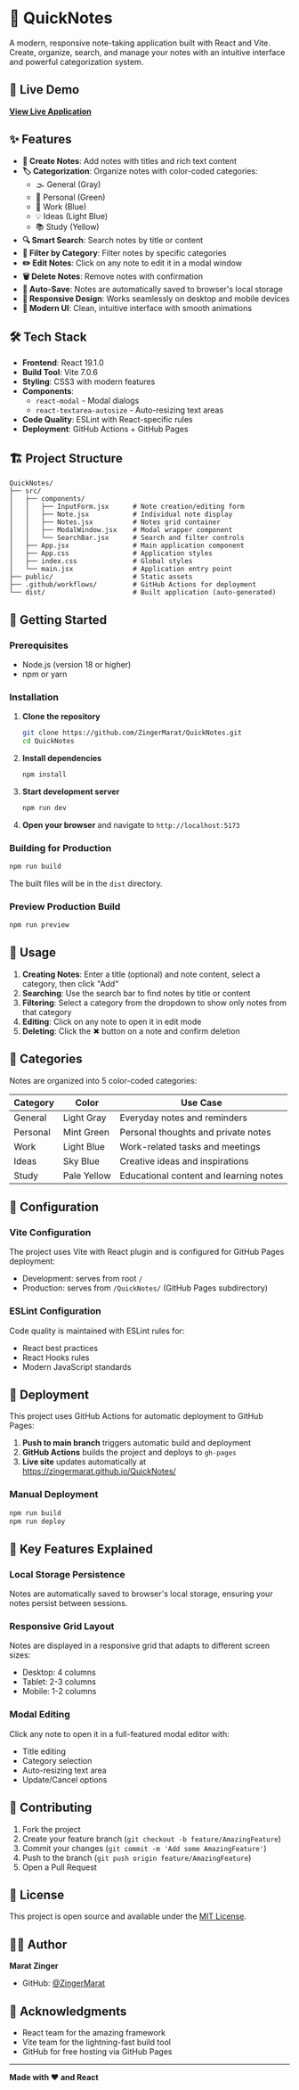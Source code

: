# 📝 QuickNotes

A modern, responsive note-taking application built with React and Vite. Create, organize, search, and manage your notes with an intuitive interface and powerful categorization system.

## 🚀 Live Demo

**[View Live Application](https://zingermarat.github.io/QuickNotes/)**

## ✨ Features

- **📝 Create Notes**: Add notes with titles and rich text content
- **🏷️ Categorization**: Organize notes with color-coded categories:
  - 🌫️ General (Gray)
  - 👤 Personal (Green)
  - 💼 Work (Blue)
  - 💡 Ideas (Light Blue)
  - 📚 Study (Yellow)
- **🔍 Smart Search**: Search notes by title or content
- **🎯 Filter by Category**: Filter notes by specific categories
- **✏️ Edit Notes**: Click on any note to edit it in a modal window
- **🗑️ Delete Notes**: Remove notes with confirmation
- **💾 Auto-Save**: Notes are automatically saved to browser's local storage
- **📱 Responsive Design**: Works seamlessly on desktop and mobile devices
- **🌙 Modern UI**: Clean, intuitive interface with smooth animations

## 🛠️ Tech Stack

- **Frontend**: React 19.1.0
- **Build Tool**: Vite 7.0.6
- **Styling**: CSS3 with modern features
- **Components**:
  - `react-modal` - Modal dialogs
  - `react-textarea-autosize` - Auto-resizing text areas
- **Code Quality**: ESLint with React-specific rules
- **Deployment**: GitHub Actions + GitHub Pages

## 🏗️ Project Structure

```
QuickNotes/
├── src/
│   ├── components/
│   │   ├── InputForm.jsx      # Note creation/editing form
│   │   ├── Note.jsx           # Individual note display
│   │   ├── Notes.jsx          # Notes grid container
│   │   ├── ModalWindow.jsx    # Modal wrapper component
│   │   └── SearchBar.jsx      # Search and filter controls
│   ├── App.jsx                # Main application component
│   ├── App.css                # Application styles
│   ├── index.css              # Global styles
│   └── main.jsx               # Application entry point
├── public/                    # Static assets
├── .github/workflows/         # GitHub Actions for deployment
└── dist/                      # Built application (auto-generated)
```

## 🚀 Getting Started

### Prerequisites

- Node.js (version 18 or higher)
- npm or yarn

### Installation

1. **Clone the repository**

   ```bash
   git clone https://github.com/ZingerMarat/QuickNotes.git
   cd QuickNotes
   ```

2. **Install dependencies**

   ```bash
   npm install
   ```

3. **Start development server**

   ```bash
   npm run dev
   ```

4. **Open your browser** and navigate to `http://localhost:5173`

### Building for Production

```bash
npm run build
```

The built files will be in the `dist` directory.

### Preview Production Build

```bash
npm run preview
```

## 📝 Usage

1. **Creating Notes**: Enter a title (optional) and note content, select a category, then click "Add"
2. **Searching**: Use the search bar to find notes by title or content
3. **Filtering**: Select a category from the dropdown to show only notes from that category
4. **Editing**: Click on any note to open it in edit mode
5. **Deleting**: Click the ✖ button on a note and confirm deletion

## 🎨 Categories

Notes are organized into 5 color-coded categories:

| Category | Color       | Use Case                               |
| -------- | ----------- | -------------------------------------- |
| General  | Light Gray  | Everyday notes and reminders           |
| Personal | Mint Green  | Personal thoughts and private notes    |
| Work     | Light Blue  | Work-related tasks and meetings        |
| Ideas    | Sky Blue    | Creative ideas and inspirations        |
| Study    | Pale Yellow | Educational content and learning notes |

## 🔧 Configuration

### Vite Configuration

The project uses Vite with React plugin and is configured for GitHub Pages deployment:

- Development: serves from root `/`
- Production: serves from `/QuickNotes/` (GitHub Pages subdirectory)

### ESLint Configuration

Code quality is maintained with ESLint rules for:

- React best practices
- React Hooks rules
- Modern JavaScript standards

## 🚀 Deployment

This project uses GitHub Actions for automatic deployment to GitHub Pages:

1. **Push to main branch** triggers automatic build and deployment
2. **GitHub Actions** builds the project and deploys to `gh-pages`
3. **Live site** updates automatically at https://zingermarat.github.io/QuickNotes/

### Manual Deployment

```bash
npm run build
npm run deploy
```

## 🌟 Key Features Explained

### Local Storage Persistence

Notes are automatically saved to browser's local storage, ensuring your notes persist between sessions.

### Responsive Grid Layout

Notes are displayed in a responsive grid that adapts to different screen sizes:

- Desktop: 4 columns
- Tablet: 2-3 columns
- Mobile: 1-2 columns

### Modal Editing

Click any note to open it in a full-featured modal editor with:

- Title editing
- Category selection
- Auto-resizing text area
- Update/Cancel options

## 🤝 Contributing

1. Fork the project
2. Create your feature branch (`git checkout -b feature/AmazingFeature`)
3. Commit your changes (`git commit -m 'Add some AmazingFeature'`)
4. Push to the branch (`git push origin feature/AmazingFeature`)
5. Open a Pull Request

## 📄 License

This project is open source and available under the [MIT License](LICENSE).

## 👨‍💻 Author

**Marat Zinger**

- GitHub: [@ZingerMarat](https://github.com/ZingerMarat)

## 🙏 Acknowledgments

- React team for the amazing framework
- Vite team for the lightning-fast build tool
- GitHub for free hosting via GitHub Pages

---

**Made with ❤️ and React**
